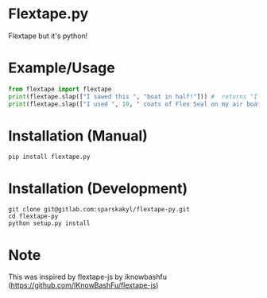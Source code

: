 # Flextape.py

Flextape but it's python!

# Example/Usage

```python
from flextape import flextape
print(flextape.slap(["I sawed this ", "boat in half!"])) #  returns "I sawed this boat in half!"
print(flextape.slap(["I used ", 10, " coats of Flex Seal on my air boat!"])) #  returns "I used 10 coats of Flex Seal on my air boat!"
```

# Installation (Manual)

`pip install flextape.py`

# Installation (Development)

```
git clone git@gitlab.com:sparskakyl/flextape-py.git
cd flextape-py
python setup.py install
```

# Note

This was inspired by flextape-js by iknowbashfu (https://github.com/IKnowBashFu/flextape-js)